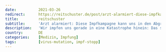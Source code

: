 ```yaml
---
date:          2021-03-26
redirect:      https://reitschuster.de/post/arzt-alarmiert-diese-impfkampagne-kann-uns-in-den-abgrund-fuehren/
title:         reitschuster
subtitle:      'Arzt alarmiert: Diese Impfkampagne kann uns in den Abgrund führen!'
description:   'Wir impfen uns gerade in eine Katastrophe hinein: Das sagt nicht nur der Impfstoffexperte Dr. Vanden Bossche, auch die unverdächtige Pandemie-Expertin Viola Priesemann legt diesen Verdacht nahe. Hier ein Warnruf eines Arztes, der das Schlimmste befürchtet.'
country:       DE
categories:    [Medizin, Impfung]
tags:          [virus-mutation, impf-stopp]
---
```

